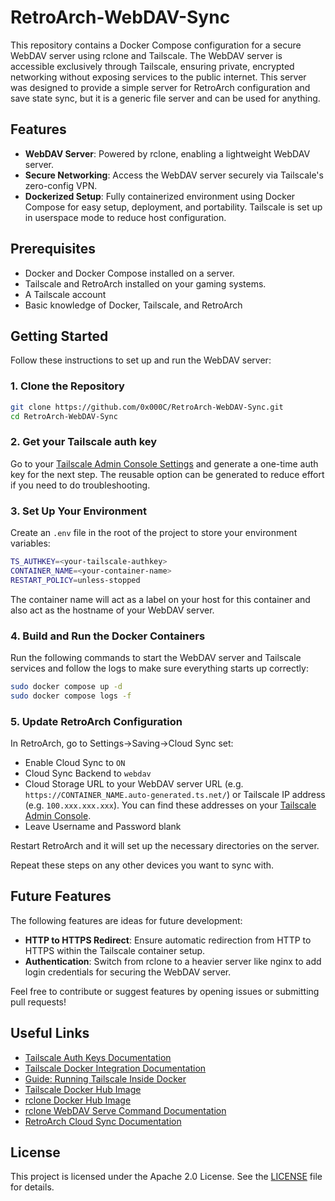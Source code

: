 # RetroArch-WebDAV-Sync

This repository contains a Docker Compose configuration for a secure WebDAV server using rclone and Tailscale. The WebDAV server is accessible exclusively through Tailscale, ensuring private, encrypted networking without exposing services to the public internet. This server was designed to provide a simple server for RetroArch configuration and save state sync, but it is a generic file server and can be used for anything.

## Features

- **WebDAV Server**: Powered by rclone, enabling a lightweight WebDAV server.
- **Secure Networking**: Access the WebDAV server securely via Tailscale's zero-config VPN.
- **Dockerized Setup**: Fully containerized environment using Docker Compose for easy setup, deployment, and portability. Tailscale is set up in userspace mode to reduce host configuration.

## Prerequisites

- Docker and Docker Compose installed on a server.
- Tailscale and RetroArch installed on your gaming systems.
- A Tailscale account
- Basic knowledge of Docker, Tailscale, and RetroArch

## Getting Started

Follow these instructions to set up and run the WebDAV server:

### 1. Clone the Repository

```bash
git clone https://github.com/0x000C/RetroArch-WebDAV-Sync.git
cd RetroArch-WebDAV-Sync
```

### 2. Get your Tailscale auth key

Go to your [Tailscale Admin Console Settings](https://login.tailscale.com/admin/settings/keys) and generate a one-time auth key for the next step. The reusable option can be generated to reduce effort if you need to do troubleshooting.

### 3. Set Up Your Environment

Create an `.env` file in the root of the project to store your environment variables:

```bash
TS_AUTHKEY=<your-tailscale-authkey>
CONTAINER_NAME=<your-container-name>
RESTART_POLICY=unless-stopped
```

The container name will act as a label on your host for this container and also act as the hostname of your WebDAV server.

### 4. Build and Run the Docker Containers

Run the following commands to start the WebDAV server and Tailscale services and follow the logs to make sure everything starts up correctly:

```bash
sudo docker compose up -d
sudo docker compose logs -f
```

### 5. Update RetroArch Configuration

In RetroArch, go to Settings->Saving->Cloud Sync set:

* Enable Cloud Sync to `ON`
* Cloud Sync Backend to `webdav`
* Cloud Storage URL to your WebDAV server URL (e.g. `https://CONTAINER_NAME.auto-generated.ts.net/`) or Tailscale IP address (e.g. `100.xxx.xxx.xxx`). You can find these addresses on your [Tailscale Admin Console](https://login.tailscale.com/admin/machines).
* Leave Username and Password blank

Restart RetroArch and it will set up the necessary directories on the server.

Repeat these steps on any other devices you want to sync with.

## Future Features

The following features are ideas for future development:

- **HTTP to HTTPS Redirect**: Ensure automatic redirection from HTTP to HTTPS within the Tailscale container setup.
- **Authentication**: Switch from rclone to a heavier server like nginx to add login credentials for securing the WebDAV server.

Feel free to contribute or suggest features by opening issues or submitting pull requests!

## Useful Links

- [Tailscale Auth Keys Documentation](https://tailscale.com/kb/1085/auth-keys)
- [Tailscale Docker Integration Documentation](https://tailscale.com/kb/1282/docker)
- [Guide: Running Tailscale Inside Docker](https://tailscale.com/blog/docker-tailscale-guide)
- [Tailscale Docker Hub Image](https://hub.docker.com/r/tailscale/tailscale)
- [rclone Docker Hub Image](https://hub.docker.com/r/rclone/rclone)
- [rclone WebDAV Serve Command Documentation](https://rclone.org/commands/rclone_serve_webdav/)
- [RetroArch Cloud Sync Documentation](https://docs.libretro.com/guides/retroarch-cloud-sync/)

## License

This project is licensed under the Apache 2.0 License. See the [LICENSE](LICENSE) file for details.
